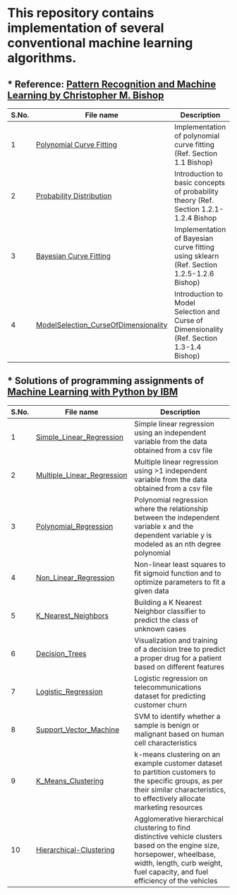 # This repository contains implementation of several conventional machine learning algorithms.

## * Reference: [Pattern Recognition and Machine Learning by Christopher M. Bishop](https://www.microsoft.com/en-us/research/people/cmbishop/prml-book/)

| **S.No.**| **File name** | **Description** |
| ----|--------|-------------|
| 1 | [Polynomial Curve Fitting](https://github.com/ruchikaverma-iitg/Machine_Learning_Youtube_Channel/blob/master/Machine_Learning/Polynomial%20Curve%20Fitting.ipynb) | Implementation of polynomial curve fitting (Ref. Section 1.1 Bishop)|
| 2 |  [Probability Distribution](https://github.com/ruchikaverma-iitg/Machine_Learning_Youtube_Channel/blob/master/Machine_Learning/Probability%20Distribution.ipynb) | Introduction to basic concepts of probability theory (Ref. Section 1.2.1-1.2.4 Bishop|
| 3 | [Bayesian Curve Fitting](https://github.com/ruchikaverma-iitg/Machine_Learning_Youtube_Channel/blob/master/Machine_Learning/Bayesian%20Curve%20Fitting.ipynb) | Implementation of Bayesian curve fitting using sklearn (Ref. Section 1.2.5-1.2.6 Bishop)|
| 4 | [ModelSelection_CurseOfDimensionality](https://github.com/ruchikaverma-iitg/Machine_Learning_Youtube_Channel/blob/master/Machine_Learning/ModelSelection_CurseOfDimensionality.ipynb) | Introduction to Model Selection and Curse of Dimensionality (Ref. Section 1.3-1.4 Bishop)|

## * Solutions of programming assignments of [Machine Learning with Python by IBM](https://www.coursera.org/learn/machine-learning-with-python/home/welcome)

| **S.No.**| **File name** | **Description** |
| ----|--------|-------------|
| 1 | [Simple_Linear_Regression](https://github.com/ruchikaverma-iitg/ML-DL-RL_Codes/blob/master/Machine_Learning/L1-Simple-Linear-Regression.ipynb) | Simple linear regression using an independent variable from the data obtained from a csv file|
| 2 | [Multiple_Linear_Regression](https://github.com/ruchikaverma-iitg/ML-DL-RL_Codes/blob/master/Machine_Learning/L2-Mulitple-Linear-Regression.ipynb) | Multiple linear regression using >1 independent variable from the data obtained from a csv file|
| 3 | [Polynomial_Regression](https://github.com/ruchikaverma-iitg/ML-DL-RL_Codes/blob/master/Machine_Learning/L3-Polynomial-Regression.ipynb) | Polynomial regression where the relationship between the independent variable x and the dependent variable y is modeled as an nth degree polynomial|
| 4 | [Non_Linear_Regression](https://github.com/ruchikaverma-iitg/ML-DL-RL_Codes/blob/master/Machine_Learning/L4-NonLinearRegression.ipynb) | Non-linear least squares to fit sigmoid function and to optimize parameters to fit a given data|
| 5 | [K_Nearest_Neighbors](https://github.com/ruchikaverma-iitg/ML-DL-RL_Codes/blob/master/Machine_Learning/L5-K-Nearest-neighbors.ipynb) | Building a K Nearest Neighbor classifier to predict the class of unknown cases|
| 6 | [Decision_Trees](https://github.com/ruchikaverma-iitg/ML-DL-RL_Codes/blob/master/Machine_Learning/L6-Decision-Trees.ipynb) | Visualization and training of a decision tree to predict a proper drug for a patient based on different features|
| 7 | [Logistic_Regression](https://github.com/ruchikaverma-iitg/ML-DL-RL_Codes/blob/master/Machine_Learning/L7-Logistic-Regression.ipynb) | Logistic regression on telecommunications dataset for predicting customer churn|
| 8 | [Support_Vector_Machine](https://github.com/ruchikaverma-iitg/ML-DL-RL_Codes/blob/master/Machine_Learning/L8-SVM.ipynb) | SVM to identify whether a sample is benign or malignant based on human cell characteristics|
| 9 | [K_Means_Clustering](https://github.com/ruchikaverma-iitg/ML-DL-RL_Codes/blob/master/Machine_Learning/L9-K-Means-Clustering.ipynb) | k-means clustering on an example customer dataset to partition customers to the specific groups, as per their similar characteristics, to effectively allocate marketing resources|
| 10 |[Hierarchical-Clustering](https://github.com/ruchikaverma-iitg/ML-DL-RL_Codes/blob/master/Machine_Learning/L10-Hierarchical-Clustering.ipynb) | Agglomerative hierarchical clustering to find distinctive vehicle clusters based on the engine size, horsepower, wheelbase, width, length, curb weight, fuel capacity, and fuel efficiency of the vehicles|

